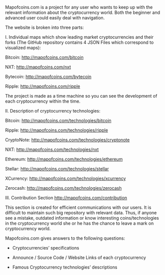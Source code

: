Mapofcoins.com is a project for any user who wants to keep up with the relevant information about the cryptocurrency world. Both the beginner and advanced user could easily deal with navigation. 

The website is broken into three parts: 

I. Individual maps which show leading market cryptocurrencies and their forks (The GitHub repository contains 4 JSON Files which correspond to visualized maps):

Bitcoin: http://mapofcoins.com/bitcoin

NXT: http://mapofcoins.com/nxt

Bytecoin: http://mapofcoins.com/bytecoin

Ripple: http://mapofcoins.com/ripple

The project is made as a time machine so you can see  the development of each cryptocurrency  within the time. 

II. Description of cryptocurrency technologies:

Bitcoin: http://mapofcoins.com/technologies/bitcoin

Ripple: http://mapofcoins.com/technologies/ripple

CryptoNote: http://mapofcoins.com/technologies/cryptonote

NXT: http://mapofcoins.com/technologies/nxt

Ethereum: http://mapofcoins.com/technologies/ethereum

Stellar: http://mapofcoins.com/technologies/stellar

XCurrency: http://mapofcoins.com/technologies/xcurrency

Zerocash: http://mapofcoins.com/technologies/zerocash

III. Contribution Section  http://mapofcoins.com/contribution

This section is created for efficient communications with our users. It is difficult to maintain such big repository with relevant data. Thus, if anyone see a mistake, outdated information or know interesting coins/technologies in the cryptocurrency world she or he has the chance to leave a mark on cryptocurrency world.  

Mapofcoins.com  gives answers to the following questions:

- Cryptocurrencies’ specifications 

- Announce / Source Code / Website Links of each cryptocurrency 

- Famous Cryptocurrency technologies’ descriptions 
